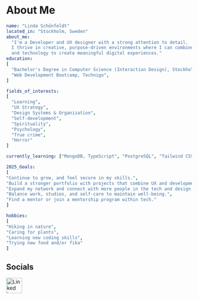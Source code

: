 # About Me
```yaml
name: "Linda Schönfeldt"
located_in: "Stockholm, Sweden"
about_me:
  "I'm a Developer and UX designer with a strong attention to detail.
  I thrive in creative, purpose-driven environments where I can combine empathy
  and technology to create meaningful digital experiences."
education:
[
  "Bachelor's Degree in Computer Science (Interaction Design), Stockholm University",
  "Web Development Bootcamp, Technigo",
]

fields_of_interests:
[
  "Learning",
  "UX Strategy",
  "Design Systems & Organization",
  "Self-development",
  "Spirituality",
  "Psychology",
  "True crime",
  "Horror"
]

currently_learning: ["MongoDB, TypeScript", "PostgreSQL", "Tailwind CSS"]

2025_Goals:
[
"Continue to grow, and feel secure in my skills.",
"Build a stronger portfolio with projects that combine UX and development.",
"Expand my network and connect with more people in the tech and design community.",
"Balance work, studies, and self-care to maintain well-being.",
"Find a mentor or join a mentorship program within tech."
]

hobbies:
[
"Hiking in nature",
"Caring for plants",
"Learning new coding skills",
"Trying new food and/or fika"
]
```


## Socials
<a a href="https://www.linkedin.com/lindaschonfeldt"><img width="43" height="42" alt="Linked in" src="https://github.com/user-attachments/assets/f7e04d25-8ec0-4414-b944-aff7e7cae335" /></a>
